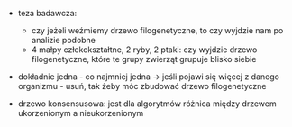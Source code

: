 * teza badawcza: 
    * czy jeżeli weźmiemy drzewo filogenetyczne, to czy wyjdzie nam po analizie podobne
    * 4 małpy człekokształtne, 2 ryby, 2 ptaki: czy wyjdzie drzewo filogenetyczne, które te grupy zwierząt grupuje blisko siebie
    
* dokładnie jedna - co najmniej jedna -> jeśli pojawi się więcej z danego organizmu - usuń, tak żeby móc zbudować drzewo filogenetyczne

* drzewo konsensusowa: jest dla algorytmów różnica między drzewem ukorzenionym a nieukorzenionym


        